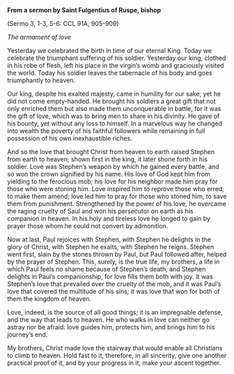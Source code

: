 

**From a sermon by Saint Fulgentius of Ruspe, bishop**

(Sermo 3, 1-3, 5-6: CCL 91A, 905-909)

_The armament of love_

Yesterday we celebrated the birth in time of our eternal King. Today we celebrate the triumphant suffering of his soldier. Yesterday our king, clothed in his robe of flesh, left his place in the virgin’s womb and graciously visited the world. Today his soldier leaves the tabernacle of his body and goes triumphantly to heaven.

Our king, despite his exalted majesty, came in humility for our sake; yet he did not come empty-handed. He brought his soldiers a great gift that not only enriched them but also made them unconquerable in battle, for it was the gift of love, which was to bring men to share in his divinity. He gave of his bounty, yet without any loss to himself. In a marvelous way he changed into wealth the poverty of his faithful followers while remaining in full possession of his own inexhaustible riches.

And so the love that brought Christ from heaven to earth raised Stephen from earth to heaven; shown first in the king, it later shone forth in his soldier. Love was Stephen’s weapon by which he gained every battle, and so won the crown signified by his name. His love of God kept him from yielding to the ferocious mob; his love for his neighbor made him pray for those who were stoning him. Love inspired him to reprove those who erred, to make them amend; love led him to pray for those who stoned him, to save them from punishment. Strengthened by the power of his love, he overcame the raging cruelty of Saul and won his persecutor on earth as his companion in heaven. In his holy and tireless love he longed to gain by prayer those whom he could not convert by admonition.

Now at last, Paul rejoices with Stephen, with Stephen he delights in the glory of Christ, with Stephen he exalts, with Stephen he reigns. Stephen went first, slain by the stones thrown by Paul, but Paul followed after, helped by the prayer of Stephen. This, surely, is the true life, my brothers, a life in which Paul feels no shame because of Stephen’s death, and Stephen delights in Paul’s companionship, for love fills them both with joy. It was Stephen’s love that prevailed over the cruelty of the mob, and it was Paul’s love that covered the multitude of his sins; it was love that won for both of them the kingdom of heaven.

Love, indeed, is the source of all good things; it is an impregnable defense, and the way that leads to heaven. He who walks in love can neither go astray nor be afraid: love guides him, protects him, and brings him to his journey’s end.

My brothers, Christ made love the stairway that would enable all Christians to climb to heaven. Hold fast to it, therefore, in all sincerity, give one another practical proof of it, and by your progress in it, make your ascent together.

